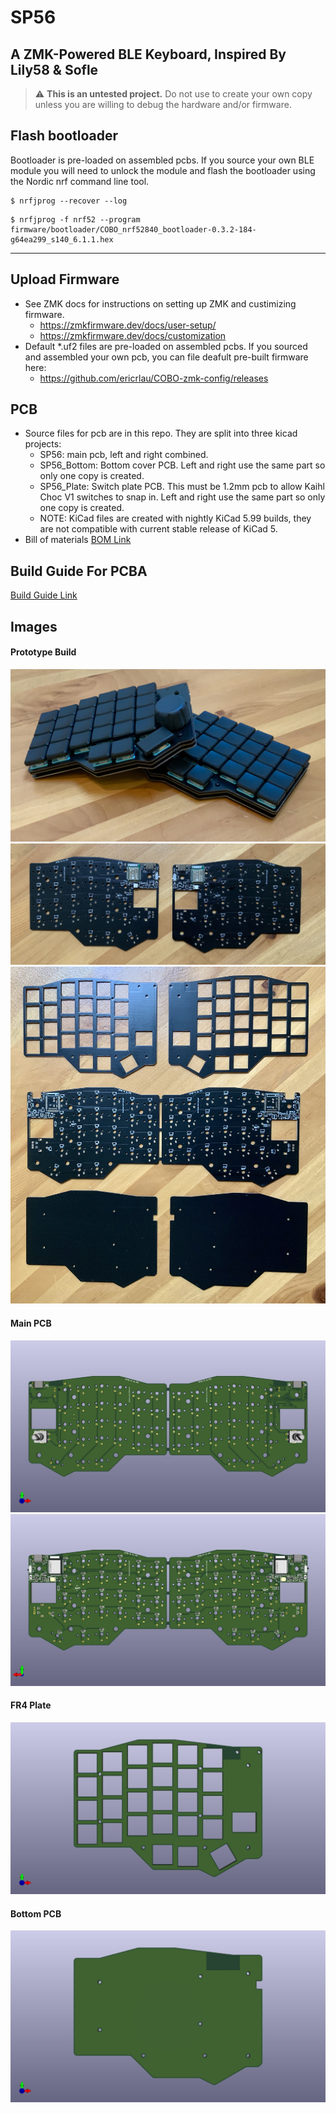 # SP56
## A ZMK-Powered BLE Keyboard, Inspired By Lily58 & Sofle

> :warning: **This is an untested project.** Do not use to create your own copy unless you are willing to debug the hardware and/or firmware. 
## Flash bootloader
Bootloader is pre-loaded on assembled pcbs. If you source your own BLE module you will need to unlock the module and flash the bootloader using the Nordic nrf command line tool. 
```
$ nrfjprog --recover --log 
```
```
$ nrfjprog -f nrf52 --program firmware/bootloader/COBO_nrf52840_bootloader-0.3.2-184-g64ea299_s140_6.1.1.hex
```

------------------------------------
## Upload Firmware 

- See ZMK docs for instructions on setting up ZMK and custimizing firmware.  
	* https://zmkfirmware.dev/docs/user-setup/
	* https://zmkfirmware.dev/docs/customization 
- Default *.uf2 files are pre-loaded on assembled pcbs. If you sourced and assembled your own pcb, you can file deafult pre-built firmware here: 
	- https://github.com/ericrlau/COBO-zmk-config/releases

## PCB
- Source files for pcb are in this repo. They are split into three kicad projects:
	- SP56: main pcb, left and right combined. 
	- SP56_Bottom: Bottom cover PCB. Left and right use the same part so only one copy is created. 
	- SP56_Plate: Switch plate PCB. This must be 1.2mm pcb to allow Kaihl Choc V1 switches to snap in. Left and right use the same part so only one copy is created. 
	- NOTE: KiCad files are created with nightly KiCad 5.99 builds, they are not compatible with current stable release of KiCad 5.
- Bill of materials [BOM Link](https://raw.githack.com/ericrlau/SP56/working/PCB/SP56/bom/ibom.html)
## Build Guide For PCBA
[Build Guide Link](./Build_Guide.md)


## Images

#### Prototype Build
<img src="./images/Assembled.JPG" alt="drawing" width="800"/>
<img src="./images/Main_PCB 2.jpg" alt="drawing" width="800"/>
<img src="./images/PCBs.jpg" alt="drawing" width="800"/>


#### Main PCB
![Main TOP](./PCB/SP56/images/SP56_TOP.jpg)
![Main BOTTOM](./PCB/SP56/images/SP56_BOTTOM.jpg)

#### FR4 Plate
![Bottom Cover](./PCB/SP56_Plate/images/SP56_Plate.jpg)

#### Bottom PCB
![Bottom Cover](./PCB/SP56_Bottom/images/SP56_BottomCover.jpg)




